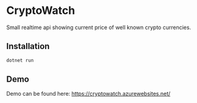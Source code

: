 # CryptoWatch
Small realtime api showing current price of well known crypto currencies.

## Installation

```bash
dotnet run
```

## Demo

Demo can be found here: https://cryptowatch.azurewebsites.net/
